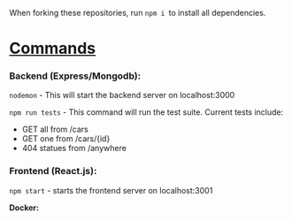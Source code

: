 
When forking these repositories, run `npm i `to install all dependencies.


# <span style="text-decoration:underline;">Commands</span>


### Backend (Express/Mongodb):

`nodemon` - This will start the backend server on localhost:3000

`npm run tests` - This command will run the test suite. Current tests include:



*   GET all from /cars
*   GET one from /cars/{id}
*   404 statues from /anywhere


### Frontend (React.js):

`npm start` - starts the frontend server on localhost:3001

**Docker:**
